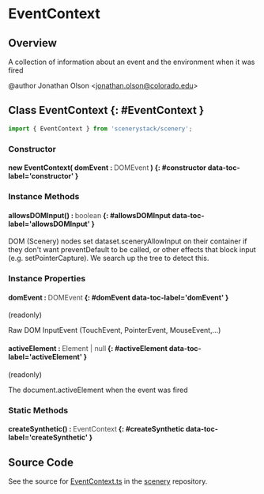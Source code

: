 # EventContext

## Overview

A collection of information about an event and the environment when it was fired

@author Jonathan Olson &lt;jonathan.olson@colorado.edu&gt;

## Class EventContext {: #EventContext }


```js
import { EventContext } from 'scenerystack/scenery';
```
### Constructor

#### new EventContext( domEvent : <span style="font-weight: 400; opacity: 80%;">DOMEvent</span> ) {: #constructor data-toc-label='constructor' }

### Instance Methods

#### allowsDOMInput() : <span style="font-weight: 400; opacity: 80%;">boolean</span> {: #allowsDOMInput data-toc-label='allowsDOMInput' }

DOM (Scenery) nodes set dataset.sceneryAllowInput on their container if they don't want preventDefault to be called,
or other effects that block input (e.g. setPointerCapture). We search up the tree to detect this.

### Instance Properties

#### domEvent : <span style="font-weight: 400; opacity: 80%;">DOMEvent</span> {: #domEvent data-toc-label='domEvent' }

(readonly)

Raw DOM InputEvent (TouchEvent, PointerEvent, MouseEvent,...)

#### activeElement : <span style="font-weight: 400; opacity: 80%;">Element | null</span> {: #activeElement data-toc-label='activeElement' }

(readonly)

The document.activeElement when the event was fired

### Static Methods

#### createSynthetic() : <span style="font-weight: 400; opacity: 80%;">EventContext</span> {: #createSynthetic data-toc-label='createSynthetic' }



## Source Code

See the source for [EventContext.ts](https://github.com/phetsims/scenery/blob/main/js/input/EventContext.ts) in the [scenery](https://github.com/phetsims/scenery) repository.
